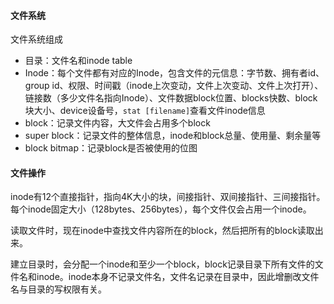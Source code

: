 
#### 文件系统

文件系统组成

- 目录：文件名和inode table
- Inode：每个文件都有对应的Inode，包含文件的元信息：字节数、拥有者id、group id、权限、时间戳（inode上次变动，文件上次变动、文件上次打开）、链接数（多少文件名指向Inode）、文件数据block位置、blocks快数、block块大小、device设备号，`stat [filename]`查看文件inode信息
- block：记录文件内容，大文件会占用多个block
- super block：记录文件的整体信息，inode和block总量、使用量、剩余量等
- block bitmap：记录block是否被使用的位图

#### 文件操作

inode有12个直接指针，指向4K大小的块，间接指针、双间接指针、三间接指针。每个inode固定大小（128bytes、256bytes），每个文件仅会占用一个inode。

读取文件时，现在inode中查找文件内容所在的block，然后把所有的block读取出来。

建立目录时，会分配一个inode和至少一个block，block记录目录下所有文件的文件名和inode。inode本身不记录文件名，文件名记录在目录中，因此增删改文件名与目录的写权限有关。
